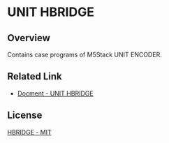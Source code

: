 # UNIT HBRIDGE

## Overview

Contains case programs of M5Stack UNIT ENCODER.

## Related Link

- [Docment - UNIT HBRIDGE](https://docs.m5stack.com/zh_CN/unit/Hbridge%20Unit)

## License

[HBRIDGE - MIT](LICENSE)
